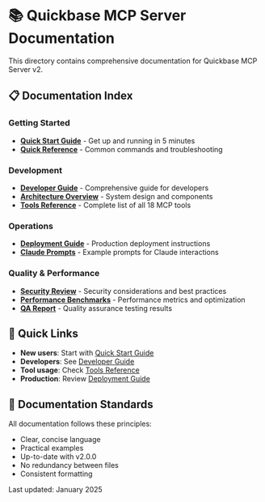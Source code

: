 # 📚 Quickbase MCP Server Documentation

This directory contains comprehensive documentation for Quickbase MCP Server v2.

## 📋 Documentation Index

### Getting Started
- **[Quick Start Guide](quickstart.md)** - Get up and running in 5 minutes
- **[Quick Reference](quick-reference.md)** - Common commands and troubleshooting

### Development
- **[Developer Guide](developer-guide.md)** - Comprehensive guide for developers
- **[Architecture Overview](architecture.md)** - System design and components
- **[Tools Reference](tools.md)** - Complete list of all 18 MCP tools

### Operations
- **[Deployment Guide](deployment.md)** - Production deployment instructions
- **[Claude Prompts](claude-prompts.md)** - Example prompts for Claude interactions

### Quality & Performance
- **[Security Review](security-review.md)** - Security considerations and best practices
- **[Performance Benchmarks](performance-benchmarks.md)** - Performance metrics and optimization
- **[QA Report](final-qa-report.md)** - Quality assurance testing results

## 🎯 Quick Links

- **New users**: Start with [Quick Start Guide](quickstart.md)
- **Developers**: See [Developer Guide](developer-guide.md)
- **Tool usage**: Check [Tools Reference](tools.md)
- **Production**: Review [Deployment Guide](deployment.md)

## 📖 Documentation Standards

All documentation follows these principles:
- Clear, concise language
- Practical examples
- Up-to-date with v2.0.0
- No redundancy between files
- Consistent formatting

Last updated: January 2025
